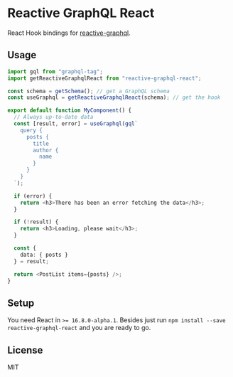 # Reactive GraphQL React

React Hook bindings for [reactive-graphql](https://github.com/mesosphere/reactive-graphql).

## Usage

```ts
import gql from "graphql-tag";
import getReactiveGraphqlReact from "reactive-graphql-react";

const schema = getSchema(); // get a GraphQL schema
const useGraphql = getReactiveGraphqlReact(schema); // get the hook

export default function MyComponent() {
  // Always up-to-date data
  const [result, error] = useGraphql(gql`
    query {
      posts {
        title
        author {
          name
        }
      }
    }
  `);

  if (error) {
    return <h3>There has been an error fetching the data</h3>;
  }

  if (!result) {
    return <h3>Loading, please wait</h3>;
  }

  const {
    data: { posts }
  } = result;

  return <PostList items={posts} />;
}
```

## Setup

You need React in `>= 16.8.0-alpha.1`. Besides just run `npm install --save reactive-graphql-react` and you are ready to go.

## License

MIT
